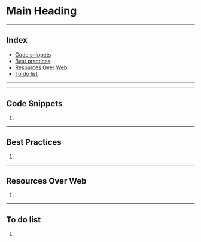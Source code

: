 # Main Heading

<!-- Description - What this document is about -->
___

## Index

- [Code snippets](#code-snippets)
- [Best practices](#best-practices)
- [Resources Over Web](#resources)
- [To do list](#to-do)

___

---

## Code Snippets<a name="code-snippets"></a>

1. <!-- link to code snippets -->

---

## Best Practices<a name="best-practices"></a>

1. <!-- link/list the best practices related to this -->

---

## Resources Over Web<a name="resources"></a>

1. <!-- list of the resources over web -->

---

## To do list<a name="to-do"></a>

1. <!-- list of the to do points about this document, till the document is not completed -->
